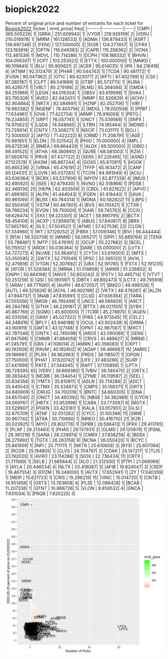 # biopick2022
Percent of original price and number of entrants for each ticket for [Biopick2022](https://twitter.com/hashtag/Biopick2022)
|ticker | nrml_price| freq|
|:------|----------:|----:|
|CMPI   | 365.505226|    1|
|SRRA   | 251.609940|    1|
|VYGR   | 219.926199|    2|
|VERU   | 210.016978|    1|
|MIRM   | 161.128533|    1|
|ADMA   | 136.879433|    1|
|ASRT   | 136.697248|    2|
|FENC   | 127.500000|    2|
|EIGR   | 124.277457|    3|
|CFRX   | 123.193916|    2|
|OPTN   | 116.049383|    2|
|CAPR   | 115.358362|    2|
|VCNX   | 113.461539|    1|
|MDVL   | 110.714286|    1|
|DCPH   | 108.188332|    1|
|BHVN   | 104.056307|    1|
|ICPT   | 103.253523|    1|
|ETTX   | 100.000000|    1|
|MNKD   |  96.109840|    1|
|BLU    |  95.900621|    2|
|ACER   |  95.614035|    1|
|IPA    |  94.216418|    4|
|ATNM   |  92.512479|    3|
|PHAR   |  90.544743|    1|
|TCDA   |  90.481172|    1|
|FUSN   |  90.047962|    2|
|OTIC   |  89.423077|    2|
|KPTI   |  87.402799|    5|
|CSII   |  87.380187|    1|
|CLPT   |  86.541889|    3|
|GTBP   |  85.573770|    1|
|KURA   |  85.428571|    1|
|VBLT   |  85.279188|    2|
|RLMD   |  85.264084|    3|
|GMDA   |  84.251969|    7|
|LEGN   |  84.016304|    1|
|OBSV   |  83.919598|    1|
|DVAX   |  83.795309|    1|
|AVEO   |  82.942431|    1|
|IMMP   |  82.926829|    4|
|ACHV   |  82.904884|    1|
|NKTX   |  82.084691|    1|
|HZNP   |  82.052706|    1|
|VIRI   |  78.983382|    1|
|NGENF  |  78.403756|    2|
|MDGL   |  78.050508|    3|
|PPBT   |  77.634961|    1|
|IOVA   |  77.422734|    1|
|ARMP   |  76.916058|    1|
|PRTG   |  76.234855|    7|
|SRPT   |  76.057741|    1|
|ONCY   |  75.539568|    1|
|SNPX   |  74.970623|    1|
|LQDA   |  74.948665|    2|
|LTRN   |  74.185464|    3|
|MDWD   |  73.728814|    1|
|CNTX   |  73.308271|    1|
|NSCIF  |  73.031111|    1|
|BCLI   |  72.500000|    2|
|APTO   |  71.422222|    8|
|CRMD   |  71.208791|    1|
|AGE    |  70.981651|    1|
|ELDN   |  70.521542|    3|
|PHIO   |  70.000000|    4|
|IMPL   |  69.872538|    2|
|BMEA   |  69.664429|    1|
|ALDX   |  69.500000|    2|
|GBIO   |  69.491525|    1|
|ATHA   |  68.380660|    2|
|QURE   |  68.081003|    1|
|KZIA   |  67.992874|    1|
|PRVB   |  67.437722|    2|
|XERS   |  67.235495|   12|
|ASND   |  67.122578|    1|
|AXSM   |  66.887244|    4|
|GOSS   |  65.870911|    1|
|HOOK   |  65.665236|    2|
|VRNA   |  65.476191|    2|
|TFFP   |  65.163472|    2|
|CANF   |  65.124031|    2|
|LGVN   |  65.037283|    1|
|TCON   |  64.981949|    6|
|ACIU   |  63.636364|    1|
|BCRX   |  63.537906|    6|
|MYOV   |  62.877328|    4|
|IMUX   |  62.695925|    5|
|ISEE   |  62.679430|    1|
|NVNO   |  62.518968|    1|
|PDSB   |  62.469136|   25|
|HEPA   |  62.403509|    2|
|CRDL   |  61.621622|    2|
|APVO   |  61.499365|    3|
|ALPN   |  61.444043|    1|
|FGEN   |  61.418440|    1|
|SAVA   |  60.961095|    7|
|BLRX   |  60.784314|    1|
|MDNA   |  60.582822|   11|
|LBPS   |  60.550459|    1|
|VSTM   |  60.487805|    4|
|BVS    |  60.110421|    1|
|CTXR   |  59.766234|    1|
|EVGN   |  59.750000|    1|
|XAIR   |  59.745763|    8|
|CCXI   |  59.626474|    1|
|XXII   |  59.223301|    3|
|ACET   |  58.890795|    2|
|BCTX   |  58.454106|    3|
|ACXP   |  57.856978|    1|
|ABUS   |  57.840617|    8|
|IBRX   |  57.565790|    4|
|SLS    |  57.504521|    1|
|AFMD   |  57.427536|   23|
|CLGN   |  57.334960|    1|
|IKT    |  57.129252|    2|
|FBRX   |  57.009346|    1|
|BIVI   |  56.444444|    1|
|BTAI   |  56.320708|    5|
|MNMD   |  56.065217|    1|
|SPPI   |  55.889764|    2|
|TENX   |  55.788461|    1|
|MTP    |  55.476191|    2|
|OCUP   |  55.227882|    3|
|BCEL   |  55.115512|    1|
|ARDX   |  55.036364|    5|
|DARE   |  55.000000|    2|
|LVTX   |  54.727273|    4|
|NUWE   |  53.964912|    1|
|CYTH   |  53.619303|    2|
|IMTX   |  53.050595|    2|
|SWTX   |  52.710549|    1|
|IPSC   |  52.585120|    1|
|AVXL   |  52.479816|    2|
|VTGN   |  52.307692|    2|
|UBX    |  52.191781|    1|
|FSTX   |  52.191235|    8|
|XFOR   |  51.528384|    3|
|MRNA   |  51.519808|    1|
|ARWR   |  51.236802|    3|
|ONPH   |  50.864198|    1|
|ANVS   |  50.853242|    3|
|PSTV   |  50.485714|    1|
|VTVT   |  50.251256|    3|
|QSI    |  50.190597|    1|
|DBTX   |  49.892473|    1|
|LCTX   |  49.795918|    1|
|ARAV   |  49.771690|    4|
|AUPH   |  49.672057|   17|
|BNGO   |  49.498328|    1|
|AUTL   |  49.325626|    9|
|ACHL   |  48.902196|    2|
|VKTX   |  48.478261|    4|
|ALZN   |  47.894737|    1|
|INAB   |  47.835991|    1|
|CLSD   |  47.636364|    2|
|TARA   |  47.555556|    1|
|IMGN   |  46.765499|    1|
|JNCE   |  46.586826|    1|
|ARCT   |  46.284788|    1|
|GTHX   |  46.229187|    2|
|BTTX   |  46.021505|    1|
|SYBX   |  45.867769|    2|
|SGMO   |  45.600000|    7|
|TCRR   |  45.278970|    1|
|AGEN   |  45.031056|    2|
|GRAY   |  45.027322|    1|
|PIRS   |  44.973545|   11|
|CELZ   |  44.348416|    1|
|BFLY   |  43.946188|    1|
|OCUL   |  43.902439|    8|
|DRMA   |  43.160919|    1|
|GMTX   |  43.127148|    1|
|OPNT   |  42.967587|    1|
|MXCT   |  42.787046|    1|
|ONTX   |  42.745098|    1|
|ARDS   |  42.060086|    1|
|SENS   |  41.947566|    1|
|CMMB   |  41.884058|    1|
|CRVS   |  41.489627|    3|
|MRNS   |  41.245791|    1|
|GBS    |  41.108014|    2|
|AMRN   |  40.356083|    1|
|CKPT   |  40.192926|    9|
|PAVM   |  40.162602|    9|
|ADAP   |  39.466667|   15|
|AMRS   |  39.186691|    2|
|PLRX   |  38.962963|    1|
|PRDS   |  38.118507|    1|
|OPGN   |  37.750000|    1|
|PHAT   |  37.620742|    1|
|LIFE   |  37.483266|    2|
|SURF   |  37.447699|    1|
|FATE   |  37.344045|    1|
|RAPT   |  37.135856|    1|
|LPTX   |  36.728395|   65|
|VERV   |  36.669380|    1|
|VBIV   |  36.585470|    2|
|GRTX   |  36.383442|    1|
|MCRB   |  36.134454|    1|
|ZYME   |  36.119587|    2|
|SEEL   |  35.834356|    3|
|YMTX   |  35.810811|    1|
|ASLN   |  35.714286|    2|
|ADCT   |  35.445543|    1|
|CTMX   |  35.334873|    1|
|CMPS   |  35.158371|    1|
|ORTX   |  34.840909|    5|
|DRUG   |  34.700316|    1|
|BNTC   |  34.660305|    1|
|DNA    |  34.657040|    2|
|ONCT   |  34.493392|   15|
|NBSE   |  34.362989|    1|
|CYCN   |  34.069767|    7|
|HRTX   |  33.953998|    1|
|CABA   |  33.773087|    6|
|MGTX   |  33.529907|    2|
|PGEN   |  33.423181|    1|
|KALA   |  33.057851|    2|
|GLSI   |  32.675709|    1|
|ATNF   |  32.051282|    2|
|CYCC   |  31.105398|   11|
|SRNE   |  30.967742|    1|
|ATRA   |  30.710660|    1|
|MREO   |  30.418750|   21|
|KZR    |  30.023925|    1|
|MYO    |  29.802776|    1|
|SPRB   |  29.596413|    1|
|IFRX   |  29.411765|    1|
|PLXP   |  29.213483|    1|
|PHAS   |  29.137931|    2|
|GLMD   |  29.120879|    1|
|PSNL   |  28.381219|    1|
|SANA   |  28.229974|    1|
|CMRX   |  27.838258|    4|
|BDSX   |  26.275992|    1|
|TGTX   |  26.263158|    9|
|NCNA   |  26.050420|    1|
|BCYC   |  25.841959|    1|
|INFI   |  25.711111|    7|
|NKTR   |  25.610659|    3|
|BYSI   |  25.607064|    2|
|RCOR   |  25.194805|    1|
|CLVS   |  24.704797|    2|
|CDAK   |  24.147217|    1|
|TLIS   |  23.192020|    1|
|AVRO   |  23.114286|    1|
|SIOX   |  22.736434|   11|
|CRTX   |  21.711569|    1|
|SELB   |  21.665644|    2|
|XLO    |  21.312500|    1|
|PTPI   |  21.069069|    1|
|AYLA   |  20.446534|    4|
|NLTX   |  20.419087|    3|
|AFIB   |  19.824047|    3|
|CRDF   |  19.467554|    3|
|EPZM   |  19.348000|    1|
|AVTX   |  17.652941|    1|
|ZY     |  17.040359|    1|
|MEIP   |  15.621723|    1|
|CRIS   |  15.296219|   15|
|VINC   |  15.014720|    1|
|CNTB   |  14.951456|    1|
|GRTS   |  13.763608|    8|
|PLSE   |  12.086428|    1|
|BCAB   |  11.207336|    1|
|QTNT   |  10.868726|    5|
|VLON   |   8.859532|    4|
|GNCA   |   7.931034|    5|
|PRQR   |   7.820225|    3|
![retvspicks](biopicks.png?raw=true)
